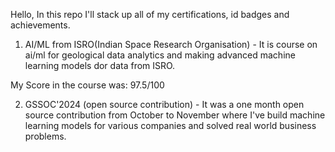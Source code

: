 Hello, In this repo I'll stack up all of my certifications, id badges and achievements.

1. AI/ML from ISRO(Indian Space Research Organisation) - It is course on ai/ml for geological
data analytics and making advanced machine learning models dor data from ISRO.

My Score in the course was: 97.5/100 


2. GSSOC'2024 (open source contribution) - It was a one month open source contribution from
October to November where I've build machine learning models for various companies and
solved real world business problems.
